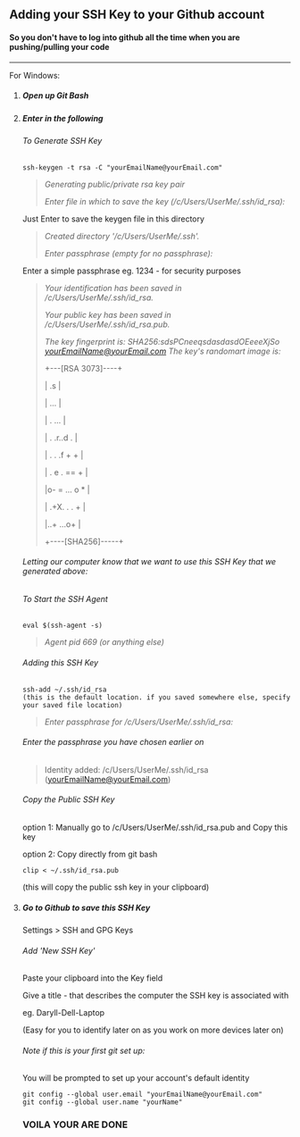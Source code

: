 ## Adding your SSH Key to your Github account

#### So you don't have to log into github all the time when you are pushing/pulling your code

****

For Windows:

1. ##### Open up Git Bash

2. ##### Enter in the following 

   ###### To Generate SSH Key

   ```
   ssh-keygen -t rsa -C "yourEmailName@yourEmail.com"
   ```

   > *Generating public/private rsa key pair*
   >
   > *Enter file in which to save the key (/c/Users/UserMe/.ssh/id_rsa):*
   >

   Just Enter to save the keygen file in this directory

   > *Created directory '/c/Users/UserMe/.ssh'.*
   >
   > *Enter passphrase (empty for no passphrase):*
   >

   Enter a simple passphrase eg. 1234 - for security purposes

   > *Your identification has been saved in /c/Users/UserMe/.ssh/id_rsa.*
   >
   > *Your public key has been saved in /c/Users/UserMe/.ssh/id_rsa.pub.*
   >
   > *The key fingerprint is:*
   > *SHA256:sdsPCneeqsdasdasdOEeeeXjSo yourEmailName@yourEmail.com*
   > *The key's randomart image is:*
   >
   > +---[RSA 3073]----+
   >
   > |               .s            |
   >
   > |                       ...    |
   >
   > |    .   ...                   |
   >
   > |   . .r..d   .              |
   >
   > |  . .  .f +           +    |
   >
   > |   . e .          == +   |
   >
   > |o- = ...          o *   |
   >
   > | .+X. . .             +   |
   >
   > |..+ ...o+                 |
   >
   > +----[SHA256]-----+
   >
   > 

   

   ###### Letting our computer know that we want to use this SSH Key that we generated above:  

   ###### To Start the SSH Agent

   ```
   eval $(ssh-agent -s)
   ```

   > *Agent pid 669 (or anything else)*
   >
   >   

   ###### Adding this SSH Key

   ```
   ssh-add ~/.ssh/id_rsa     
   (this is the default location. if you saved somewhere else, specify your saved file location)
   ```

   > *Enter passphrase for /c/Users/UserMe/.ssh/id_rsa:*

   ###### Enter the passphrase you have chosen earlier on

   > Identity added: /c/Users/UserMe/.ssh/id_rsa (yourEmailName@yourEmail.com)  

   ###### Copy the Public SSH Key

   option 1:  Manually go to /c/Users/UserMe/.ssh/id_rsa.pub and Copy this key

   option 2: Copy directly from git bash

   ```
   clip < ~/.ssh/id_rsa.pub
   ```

   (this will copy the public ssh key in your clipboard)  

   

3. ##### Go to Github to save this SSH Key

   Settings > SSH and GPG Keys

   ###### Add 'New SSH Key'

   Paste your clipboard into the Key field

   Give a title - that describes the computer the SSH key is associated with 

   eg. Daryll-Dell-Laptop

   (Easy for you to identify later on as you work on more devices later on)

   

   

   ###### Note if this is your first git set up:

   You will be prompted to set up your account's default identity

   ```
   git config --global user.email "yourEmailName@yourEmail.com"
   git config --global user.name "yourName"
   ```

   

   ### VOILA YOUR ARE DONE

   







